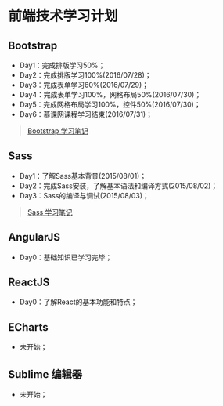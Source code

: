# 前端技术学习计划
## Bootstrap
* Day1：完成排版学习50%；
* Day2：完成排版学习100%(2016/07/28)；
* Day3：完成表单学习60%(2016/07/29)；
* Day4：完成表单学习100%，网格布局50%(2016/07/30)；
* Day5：完成网格布局学习100%，控件50%(2016/07/30)；
* Day6：慕课网课程学习结束(2016/07/31)；

> [Bootstrap 学习笔记](https://github.com/coolhwm/learning-front-end-dev/tree/master/doc/bootstrap)

## Sass
* Day1：了解Sass基本背景(2015/08/01)；
* Day2：完成Sass安装，了解基本语法和编译方式(2015/08/02)；
* Day3：Sass的编译与调试(2015/08/03)；

> [Sass 学习笔记](https://github.com/coolhwm/learning-front-end-dev/tree/master/doc/sass)

## AngularJS
* Day0：基础知识已学习完毕；

## ReactJS
* Day0：了解React的基本功能和特点；

## ECharts
* 未开始；

## Sublime 编辑器
* 未开始；